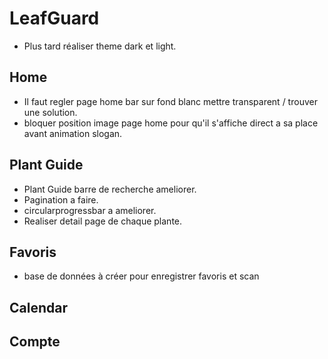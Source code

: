 # LeafGuard

- Plus tard réaliser theme dark et light.

## Home

- Il faut regler page home bar sur fond blanc mettre transparent / trouver une solution.
- bloquer position image page home pour qu'il s'affiche direct a sa place avant animation slogan.

## Plant Guide

- Plant Guide barre de recherche ameliorer.
- Pagination a faire.
- circularprogressbar a ameliorer.
- Realiser detail page de chaque plante.

## Favoris

- base de données à créer pour enregistrer favoris et scan

## Calendar


## Compte


